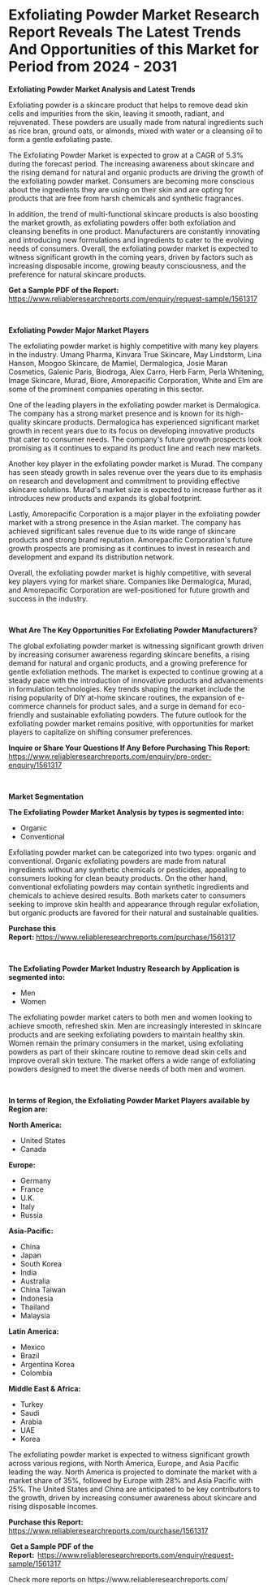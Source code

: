 <p><h1>Exfoliating Powder Market Research Report Reveals The Latest Trends And Opportunities of this Market for Period from 2024 - 2031</h1></p><p><strong>Exfoliating Powder Market Analysis and Latest Trends</strong></p>
<p><p>Exfoliating powder is a skincare product that helps to remove dead skin cells and impurities from the skin, leaving it smooth, radiant, and rejuvenated. These powders are usually made from natural ingredients such as rice bran, ground oats, or almonds, mixed with water or a cleansing oil to form a gentle exfoliating paste.</p><p>The Exfoliating Powder Market is expected to grow at a CAGR of 5.3% during the forecast period. The increasing awareness about skincare and the rising demand for natural and organic products are driving the growth of the exfoliating powder market. Consumers are becoming more conscious about the ingredients they are using on their skin and are opting for products that are free from harsh chemicals and synthetic fragrances.</p><p>In addition, the trend of multi-functional skincare products is also boosting the market growth, as exfoliating powders offer both exfoliation and cleansing benefits in one product. Manufacturers are constantly innovating and introducing new formulations and ingredients to cater to the evolving needs of consumers. Overall, the exfoliating powder market is expected to witness significant growth in the coming years, driven by factors such as increasing disposable income, growing beauty consciousness, and the preference for natural skincare products.</p></p>
<p><strong>Get a Sample PDF of the Report:&nbsp;</strong> <a href="https://www.reliableresearchreports.com/enquiry/request-sample/1561317">https://www.reliableresearchreports.com/enquiry/request-sample/1561317</a></p>
<p>&nbsp;</p>
<p><strong>Exfoliating Powder Major Market Players</strong></p>
<p><p>The exfoliating powder market is highly competitive with many key players in the industry. Umang Pharma, Kinvara True Skincare, May Lindstorm, Lina Hanson, Moogoo Skincare, de Mamiel, Dermalogica, Josie Maran Cosmetics, Galenic Paris, Biodroga, Alex Carro, Herb Farm, Perla Whitening, Image Skincare, Murad, Biore, Amorepacific Corporation, White and Elm are some of the prominent companies operating in this sector.</p><p>One of the leading players in the exfoliating powder market is Dermalogica. The company has a strong market presence and is known for its high-quality skincare products. Dermalogica has experienced significant market growth in recent years due to its focus on developing innovative products that cater to consumer needs. The company's future growth prospects look promising as it continues to expand its product line and reach new markets.</p><p>Another key player in the exfoliating powder market is Murad. The company has seen steady growth in sales revenue over the years due to its emphasis on research and development and commitment to providing effective skincare solutions. Murad's market size is expected to increase further as it introduces new products and expands its global footprint.</p><p>Lastly, Amorepacific Corporation is a major player in the exfoliating powder market with a strong presence in the Asian market. The company has achieved significant sales revenue due to its wide range of skincare products and strong brand reputation. Amorepacific Corporation's future growth prospects are promising as it continues to invest in research and development and expand its distribution network.</p><p>Overall, the exfoliating powder market is highly competitive, with several key players vying for market share. Companies like Dermalogica, Murad, and Amorepacific Corporation are well-positioned for future growth and success in the industry.</p></p>
<p>&nbsp;</p>
<p><strong>What Are The Key Opportunities For Exfoliating Powder Manufacturers?</strong></p>
<p><p>The global exfoliating powder market is witnessing significant growth driven by increasing consumer awareness regarding skincare benefits, a rising demand for natural and organic products, and a growing preference for gentle exfoliation methods. The market is expected to continue growing at a steady pace with the introduction of innovative products and advancements in formulation technologies. Key trends shaping the market include the rising popularity of DIY at-home skincare routines, the expansion of e-commerce channels for product sales, and a surge in demand for eco-friendly and sustainable exfoliating powders. The future outlook for the exfoliating powder market remains positive, with opportunities for market players to capitalize on shifting consumer preferences.</p></p>
<p><strong>Inquire or Share Your Questions If Any Before Purchasing This Report:</strong> <a href="https://www.reliableresearchreports.com/enquiry/pre-order-enquiry/1561317">https://www.reliableresearchreports.com/enquiry/pre-order-enquiry/1561317</a></p>
<p>&nbsp;</p>
<p><strong>Market Segmentation</strong></p>
<p><strong>The Exfoliating Powder Market Analysis by types is segmented into:</strong></p>
<p><ul><li>Organic</li><li>Conventional</li></ul></p>
<p><p>Exfoliating powder market can be categorized into two types: organic and conventional. Organic exfoliating powders are made from natural ingredients without any synthetic chemicals or pesticides, appealing to consumers looking for clean beauty products. On the other hand, conventional exfoliating powders may contain synthetic ingredients and chemicals to achieve desired results. Both markets cater to consumers seeking to improve skin health and appearance through regular exfoliation, but organic products are favored for their natural and sustainable qualities.</p></p>
<p><strong>Purchase this Report:&nbsp;</strong><a href="https://www.reliableresearchreports.com/purchase/1561317">https://www.reliableresearchreports.com/purchase/1561317</a></p>
<p>&nbsp;</p>
<p><strong>The Exfoliating Powder Market Industry Research by Application is segmented into:</strong></p>
<p><ul><li>Men</li><li>Women</li></ul></p>
<p><p>The exfoliating powder market caters to both men and women looking to achieve smooth, refreshed skin. Men are increasingly interested in skincare products and are seeking exfoliating powders to maintain healthy skin. Women remain the primary consumers in the market, using exfoliating powders as part of their skincare routine to remove dead skin cells and improve overall skin texture. The market offers a wide range of exfoliating powders designed to meet the diverse needs of both men and women.</p></p>
<p>&nbsp;</p>
<p><strong>In terms of Region, the Exfoliating Powder Market Players available by Region are:</strong></p>
<p>
    <p> <strong> North America: </strong>
        <ul>
            <li>United States</li>
            <li>Canada</li>
        </ul>
        </p> 
    <p> <strong> Europe: </strong>
        <ul>
            <li>Germany</li>
            <li>France</li>
            <li>U.K.</li>
            <li>Italy</li>
            <li>Russia</li>
        </ul>
        </p> 
    <p> <strong> Asia-Pacific: </strong>
        <ul>
            <li>China</li>
            <li>Japan</li>
            <li>South Korea</li>
            <li>India</li>
            <li>Australia</li>
            <li>China Taiwan</li>
            <li>Indonesia</li>
            <li>Thailand</li>
            <li>Malaysia</li>
        </ul>
        </p> 
    <p> <strong> Latin America: </strong>
        <ul>
            <li>Mexico</li>
            <li>Brazil</li>
            <li>Argentina Korea</li>
            <li>Colombia</li>
        </ul>
        </p> 
    <p> <strong> Middle East & Africa: </strong>
        <ul>
            <li>Turkey</li>
            <li>Saudi</li>
            <li>Arabia</li>
            <li>UAE</li>
            <li>Korea</li>
        </ul>
    </p>
    </p>
<p><p>The exfoliating powder market is expected to witness significant growth across various regions, with North America, Europe, and Asia Pacific leading the way. North America is projected to dominate the market with a market share of 35%, followed by Europe with 28% and Asia Pacific with 25%. The United States and China are anticipated to be key contributors to the growth, driven by increasing consumer awareness about skincare and rising disposable incomes.</p></p>
<p><strong>Purchase this Report: </strong><a href="https://www.reliableresearchreports.com/purchase/1561317">https://www.reliableresearchreports.com/purchase/1561317</a></p>
<p>&nbsp;<strong>Get a Sample PDF of the Report:&nbsp;&nbsp;</strong><a href="https://www.reliableresearchreports.com/enquiry/request-sample/1561317">https://www.reliableresearchreports.com/enquiry/request-sample/1561317</a></p>
<p><strong></strong></p>
<p>Check more reports on https://www.reliableresearchreports.com/</p>